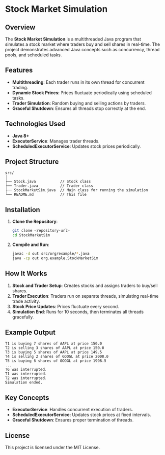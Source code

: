 # Stock Market Simulation

## Overview

The **Stock Market Simulation** is a multithreaded Java program that simulates a stock market where traders buy and sell shares in real-time. The project demonstrates advanced Java concepts such as concurrency, thread pools, and scheduled tasks.

## Features

- **Multithreading**: Each trader runs in its own thread for concurrent trading.
- **Dynamic Stock Prices**: Prices fluctuate periodically using scheduled tasks.
- **Trader Simulation**: Random buying and selling actions by traders.
- **Graceful Shutdown**: Ensures all threads stop correctly at the end.

## Technologies Used

- **Java 8+**
- **ExecutorService**: Manages trader threads.
- **ScheduledExecutorService**: Updates stock prices periodically.

## Project Structure

```
src/
│
├── Stock.java           // Stock class
├── Trader.java          // Trader class
├── StockMarketSim.java  // Main class for running the simulation
└── README.md            // This file
```

## Installation

1. **Clone the Repository**:
   ```bash
   git clone <repository-url>
   cd StockMarketSim
   ```
   
2. **Compile and Run**:
   ```bash
   javac -d out src/org/example/*.java
   java -cp out org.example.StockMarketSim
   ```

## How It Works

1. **Stock and Trader Setup**: Creates stocks and assigns traders to buy/sell shares.
2. **Trader Execution**: Traders run on separate threads, simulating real-time trade activity.
3. **Stock Price Updates**: Prices fluctuate every second.
4. **Simulation End**: Runs for 10 seconds, then terminates all threads gracefully.

## Example Output

```text
T1 is buying 7 shares of AAPL at price 150.0
T2 is selling 3 shares of AAPL at price 150.0
T3 is buying 5 shares of AAPL at price 149.5
T4 is selling 2 shares of GOOGL at price 2000.0
T5 is buying 6 shares of GOOGL at price 1998.5
...
T6 was interrupted.
T1 was interrupted.
T2 was interrupted.
Simulation ended.
```
## Key Concepts

- **ExecutorService**: Handles concurrent execution of traders.
- **ScheduledExecutorService**: Updates stock prices at fixed intervals.
- **Graceful Shutdown**: Ensures proper termination of threads.

## License

This project is licensed under the MIT License.
